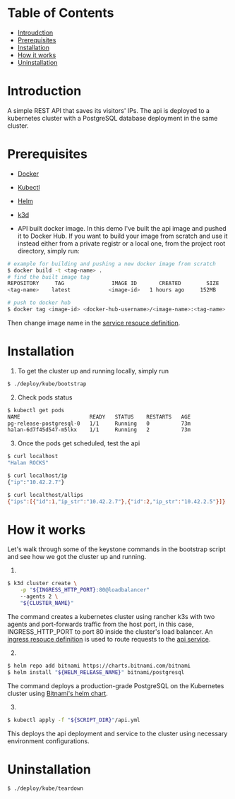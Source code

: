 # Table of Contents

- [Introudction](#Introduction)
- [Prerequisites](#Prerequisites)
- [Installation](#Installation)
- [How it works](<#How\ it\ works>)
- [Uninstallation](#Uninstallation)

# Introduction

A simple REST API that saves its visitors' IPs. The api is deployed to a kubernetes cluster with a PostgreSQL
database deployment in the same cluster.

# Prerequisites

- [Docker](https://docs.docker.com/engine/install/)
- [Kubectl](https://kubernetes.io/docs/tasks/tools/install-kubectl/)
- [Helm](https://helm.sh/docs/intro/install/)
- [k3d](https://rancher.com/docs/k3s/latest/en/installation/)

- API built docker image. In this demo I've built the api image and pushed it to Docker Hub.
  If you want to build your image from scratch and use it instead either from a private registr or a local
  one, from the project root directory, simply run:

```bash
# example for building and pushing a new docker image from scratch
$ docker build -t <tag-name> .
# find the built image tag
REPOSITORY     TAG               IMAGE ID       CREATED        SIZE
<tag-name>    latest            <image-id>   1 hours ago     152MB

# push to docker hub
$ docker tag <image-id> <docker-hub-username>/<image-name>:<tag-name>
```

Then change image name in the [service resouce definition](https://github.com/A-Fayez/halan/blob/6f5ab53b79e619fd21f8caa4fd7e29f5a62a34d4/deploy/kube/api.yml#L49).

# Installation

1. To get the cluster up and running locally, simply run

```bash
$ ./deploy/kube/bootstrap
```

2. Check pods status

```bash
$ kubectl get pods
NAME                      READY   STATUS    RESTARTS   AGE
pg-release-postgresql-0   1/1     Running   0          73m
halan-6d7f45d547-m5lkx    1/1     Running   2          73m

```

3. Once the pods get scheduled, test the api

```bash
$ curl localhost
"Halan ROCKS"

$ curl localhost/ip
{"ip":"10.42.2.7"}

$ curl localthost/allips
{"ips":[{"id":1,"ip_str":"10.42.2.7"},{"id":2,"ip_str":"10.42.2.5"}]}
```

# How it works

Let's walk through some of the keystone commands in the bootstrap script and see how we got the cluster up and running.

1.

```bash
$ k3d cluster create \
    -p "${INGRESS_HTTP_PORT}:80@loadbalancer"
    --agents 2 \
    "${CLUSTER_NAME}"
```

The command creates a kubernetes cluster using rancher k3s with two agents and port-forwards traffic from the host port, in this case, INGRESS_HTTP_PORT to port 80 inside the cluster's load balancer. An [ingress resouce definition](https://github.com/A-Fayez/halan/blob/6f5ab53b79e619fd21f8caa4fd7e29f5a62a34d4/deploy/kube/api.yml#L2) is used to route requests to the [api service](https://github.com/A-Fayez/halan/blob/6f5ab53b79e619fd21f8caa4fd7e29f5a62a34d4/deploy/kube/api.yml#L19).

2.

```bash
$ helm repo add bitnami https://charts.bitnami.com/bitnami
$ helm install "${HELM_RELEASE_NAME}" bitnami/postgresql
```

The command deploys a production-grade PostgreSQL on the Kubernetes cluster using [Bitnami's helm chart](https://github.com/bitnami/charts/tree/master/bitnami/postgresql/#installing-the-chart).

3.

```bash
$ kubectl apply -f "${SCRIPT_DIR}"/api.yml
```

This deploys the api deployment and service to the cluster using necessary environment configurations.

# Uninstallation

```bash
$ ./deploy/kube/teardown
```
